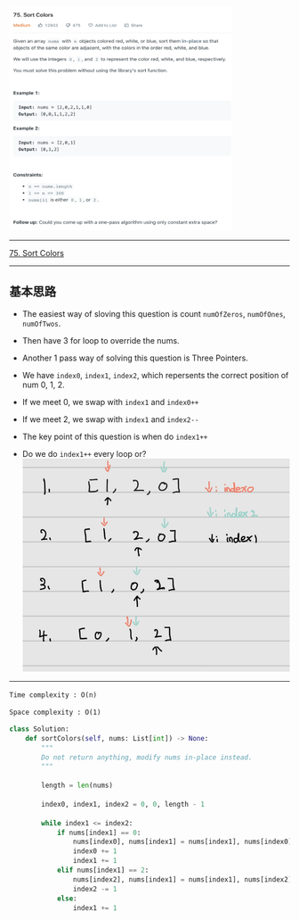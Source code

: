 <img src="2022-11-10-23-17-32.png" width="400" height="400"/>

___
[75. Sort Colors](https://leetcode.com/problems/sort-colors/)
___

## 基本思路
* The easiest way of sloving this question is count `numOfZeros`, `numOfOnes`, `numOfTwos`.
* Then have 3 for loop to override the nums.

* Another 1 pass way of solving this question is Three Pointers.
* We have `index0`, `index1`, `index2`, which repersents the correct position of num 0, 1, 2.
* If we meet 0, we swap with `index1` and `index0++`
* If we meet 2, we swap with `index1` and `index2--`
* The key point of this question is when do `index1++`
* Do we do `index1++` every loop or? 
![](2022-11-10-23-22-53.png)
___

`Time complexity : O(n)`

`Space complexity : O(1)`
```python
class Solution:
    def sortColors(self, nums: List[int]) -> None:
        """
        Do not return anything, modify nums in-place instead.
        """
        
        length = len(nums)
        
        index0, index1, index2 = 0, 0, length - 1
        
        while index1 <= index2:
            if nums[index1] == 0:
                nums[index0], nums[index1] = nums[index1], nums[index0]
                index0 += 1
                index1 += 1
            elif nums[index1] == 2:
                nums[index2], nums[index1] = nums[index1], nums[index2]
                index2 -= 1
            else:
                index1 += 1
```